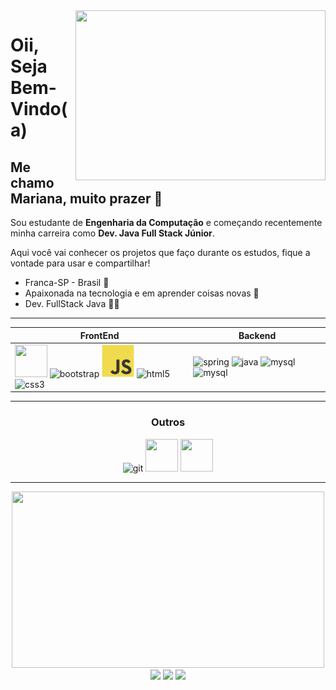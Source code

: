 <img align="right" src="https://i.imgur.com/5PdKl64.png" width="400" height="272">

<h1>Oii, Seja Bem-Vindo(a)</h1>
<h2>Me chamo Mariana, muito prazer 👋</h2>

<p>Sou estudante de <b>Engenharia da Computação</b> e começando recentemente minha carreira como <b>Dev. Java Full Stack Júnior</b>.</p>
<p>Aqui você vai conhecer os projetos que faço durante os estudos, fique a vontade para usar e compartilhar!</p>

- Franca-SP - Brasil 🏡 
- Apaixonada na tecnologia e em aprender coisas novas 💜
- Dev. FullStack Java 👩‍💻

<hr>

| FrontEnd | Backend | 
| --------------- | --------------- | 
| <img src="https://cdn.jsdelivr.net/gh/devicons/devicon/icons/angularjs/angularjs-plain.svg" width="52" height="52"/> <img src="https://cdn.jsdelivr.net/gh/devicons/devicon/icons/bootstrap/bootstrap-plain.svg" alt="bootstrap" width="52" height="52"/> <img src="https://raw.githubusercontent.com/devicons/devicon/master/icons/javascript/javascript-original.svg" alt="javascript" width="52" height="52"/> <img src="https://cdn.jsdelivr.net/gh/devicons/devicon/icons/html5/html5-plain.svg" alt="html5" width="52" height="52"/><img src="https://cdn.jsdelivr.net/gh/devicons/devicon/icons/css3/css3-plain.svg" alt="css3" width="52" height="52"/> | <img src="https://www.vectorlogo.zone/logos/springio/springio-icon.svg" alt="spring" width="52" height="52"/> <img src="https://cdn.jsdelivr.net/gh/devicons/devicon/icons/java/java-original.svg" alt="java" width="52" height="52"/> <img src="https://cdn.jsdelivr.net/gh/devicons/devicon/icons/mysql/mysql-original.svg" alt="mysql" width="52" height="52"/> <img src="https://cdn.jsdelivr.net/gh/devicons/devicon/icons/postgresql/postgresql-plain.svg" alt="mysql" width="52" height="52"/> | 

<hr>

<div align="center">
<h3>Outros</h3>
<img src="https://www.vectorlogo.zone/logos/git-scm/git-scm-icon.svg" alt="git" width="52" height="52"/>
<img src="https://cdn.jsdelivr.net/gh/devicons/devicon/icons/trello/trello-plain.svg" width="52" height="52"/>
<img src="https://cdn.jsdelivr.net/gh/devicons/devicon/icons/heroku/heroku-plain.svg" width="52" height="52"/>
</div>
  
<hr>

<div align="center">
<img width="500" height="282" src="https://i.imgur.com/ThQj11G.gif">
<div>
<a href="https://www.linkedin.com/in/mariana-campos-br/" target="_blank"><img src="https://img.shields.io/badge/LinkedIn-4FBDC8?style=for-the-badge&logo=LinkedIn&logoColor=white&link=https://www.linkedin.com/in/mariana-campos-br/"></a> <a href="https://api.whatsapp.com/send?phone=551691910506" target="_blank"><img src="https://img.shields.io/badge/Whatsapp-59007B?style=for-the-badge&logo=WhatsApp&logoColor=white&link=https://api.whatsapp.com/send?phone=551691910506"></a> <a href="mailto:marianacristinadecampos@gmail.com" target="_blank"><img src="https://img.shields.io/badge/Email-E346B9?style=for-the-badge&logo=Gmail&logoColor=white&link=mailto:marianacristinadecampos@gmail.com"></a>
</div>
</div>
